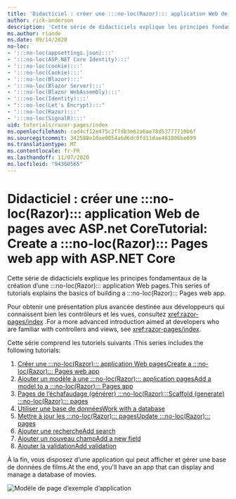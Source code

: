 ```yaml
---
title: 'Didacticiel : créer une :::no-loc(Razor)::: application Web de pages avec ASP.net Core'
author: rick-anderson
description: 'Cette série de didacticiels explique les principes fondamentaux de la création d’une :::no-loc(Razor)::: application Web pages.'
ms.author: riande
ms.date: 09/14/2020
no-loc:
- ':::no-loc(appsettings.json):::'
- ':::no-loc(ASP.NET Core Identity):::'
- ':::no-loc(cookie):::'
- ':::no-loc(Cookie):::'
- ':::no-loc(Blazor):::'
- ':::no-loc(Blazor Server):::'
- ':::no-loc(Blazor WebAssembly):::'
- ':::no-loc(Identity):::'
- ":::no-loc(Let's Encrypt):::"
- ':::no-loc(Razor):::'
- ':::no-loc(SignalR):::'
uid: tutorials/razor-pages/index
ms.openlocfilehash: cad4cf12e475c2f7db3e62a6ae78d53777710b6f
ms.sourcegitcommit: 342588e10ae0054a6d6dc0fd11dae481006be099
ms.translationtype: MT
ms.contentlocale: fr-FR
ms.lasthandoff: 11/07/2020
ms.locfileid: "94360565"
---
```

# <a name="tutorial-create-a-no-locrazor-pages-web-app-with-aspnet-core"></a><span data-ttu-id="cfb95-103">Didacticiel : créer une :::no-loc(Razor)::: application Web de pages avec ASP.net Core</span><span class="sxs-lookup"><span data-stu-id="cfb95-103">Tutorial: Create a :::no-loc(Razor)::: Pages web app with ASP.NET Core</span></span>

<span data-ttu-id="cfb95-104">Cette série de didacticiels explique les principes fondamentaux de la création d’une :::no-loc(Razor)::: application Web pages.</span><span class="sxs-lookup"><span data-stu-id="cfb95-104">This series of tutorials explains the basics of building a :::no-loc(Razor)::: Pages web app.</span></span> 

<span data-ttu-id="cfb95-105">Pour obtenir une présentation plus avancée destinée aux développeurs qui connaissent bien les contrôleurs et les vues, consultez <xref:razor-pages/index> .</span><span class="sxs-lookup"><span data-stu-id="cfb95-105">For a more advanced introduction aimed at developers who are familiar with controllers and views, see <xref:razor-pages/index>.</span></span>

<span data-ttu-id="cfb95-106">Cette série comprend les tutoriels suivants :</span><span class="sxs-lookup"><span data-stu-id="cfb95-106">This series includes the following tutorials:</span></span>

1. [<span data-ttu-id="cfb95-107">Créer une :::no-loc(Razor)::: application Web pages</span><span class="sxs-lookup"><span data-stu-id="cfb95-107">Create a :::no-loc(Razor)::: Pages web app</span></span>](xref:tutorials/razor-pages/razor-pages-start)
1. [<span data-ttu-id="cfb95-108">Ajouter un modèle à une :::no-loc(Razor)::: application pages</span><span class="sxs-lookup"><span data-stu-id="cfb95-108">Add a model to a :::no-loc(Razor)::: Pages app</span></span>](xref:tutorials/razor-pages/model)
1. [<span data-ttu-id="cfb95-109">Pages de l’échafaudage (générer) :::no-loc(Razor):::</span><span class="sxs-lookup"><span data-stu-id="cfb95-109">Scaffold (generate) :::no-loc(Razor)::: pages</span></span>](xref:tutorials/razor-pages/page)
1. [<span data-ttu-id="cfb95-110">Utiliser une base de données</span><span class="sxs-lookup"><span data-stu-id="cfb95-110">Work with a database</span></span>](xref:tutorials/razor-pages/sql)
1. [<span data-ttu-id="cfb95-111">Mettre à jour les :::no-loc(Razor)::: pages</span><span class="sxs-lookup"><span data-stu-id="cfb95-111">Update :::no-loc(Razor)::: pages</span></span>](xref:tutorials/razor-pages/da1)
1. [<span data-ttu-id="cfb95-112">Ajouter une recherche</span><span class="sxs-lookup"><span data-stu-id="cfb95-112">Add search</span></span>](xref:tutorials/razor-pages/search)
1. [<span data-ttu-id="cfb95-113">Ajouter un nouveau champ</span><span class="sxs-lookup"><span data-stu-id="cfb95-113">Add a new field</span></span>](xref:tutorials/razor-pages/new-field)
1. [<span data-ttu-id="cfb95-114">Ajouter la validation</span><span class="sxs-lookup"><span data-stu-id="cfb95-114">Add validation</span></span>](xref:tutorials/razor-pages/validation)

<span data-ttu-id="cfb95-115">À la fin, vous disposez d’une application qui peut afficher et gérer une base de données de films.</span><span class="sxs-lookup"><span data-stu-id="cfb95-115">At the end, you'll have an app that can display and manage a database of movies.</span></span>

![Modèle de page d’exemple d’application](index/_static/sample-page.png)
